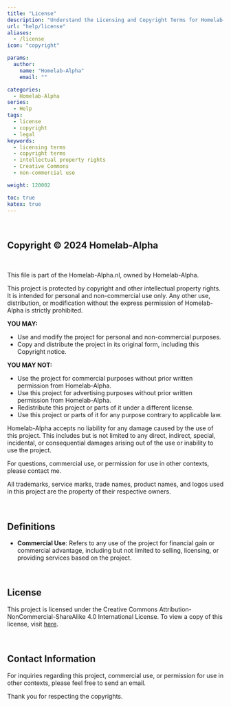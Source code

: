 ```yaml
---
title: "License"
description: "Understand the Licensing and Copyright Terms for Homelab-Alpha"
url: "help/license"
aliases:
  - /license
icon: "copyright"

params:
  author:
    name: "Homelab-Alpha"
    email: ""

categories:
  - Homelab-Alpha
series:
  - Help
tags:
  - license
  - copyright
  - legal
keywords:
  - licensing terms
  - copyright terms
  - intellectual property rights
  - Creative Commons
  - non-commercial use

weight: 120002

toc: true
katex: true
---
```


<br />

## Copyright © 2024 Homelab-Alpha

<br />

This file is part of the Homelab-Alpha.nl, owned by Homelab-Alpha.

This project is protected by copyright and other intellectual property rights.
It is intended for personal and non-commercial use only. Any other use,
distribution, or modification without the express permission of Homelab-Alpha is
strictly prohibited.

**YOU MAY:**

- Use and modify the project for personal and non-commercial purposes.
- Copy and distribute the project in its original form, including this Copyright
  notice.

**YOU MAY NOT:**

- Use the project for commercial purposes without prior written permission from
  Homelab-Alpha.
- Use this project for advertising purposes without prior written permission
  from Homelab-Alpha.
- Redistribute this project or parts of it under a different license.
- Use this project or parts of it for any purpose contrary to applicable law.

Homelab-Alpha accepts no liability for any damage caused by the use of this
project. This includes but is not limited to any direct, indirect, special,
incidental, or consequential damages arising out of the use or inability to use
the project.

For questions, commercial use, or permission for use in other contexts, please
contact me.

All trademarks, service marks, trade names, product names, and logos used in
this project are the property of their respective owners.

<br />

## Definitions

- **Commercial Use**: Refers to any use of the project for financial gain or
  commercial advantage, including but not limited to selling, licensing, or
  providing services based on the project.

<br />

## License

This project is licensed under the Creative Commons
Attribution-NonCommercial-ShareAlike 4.0 International License. To view a copy
of this license, visit [here].

<br />

## Contact Information

For inquiries regarding this project, commercial use, or permission for use in
other contexts, please feel free to send an email.

Thank you for respecting the copyrights.

[here]: https://creativecommons.org/licenses/by-nc-sa/4.0/
